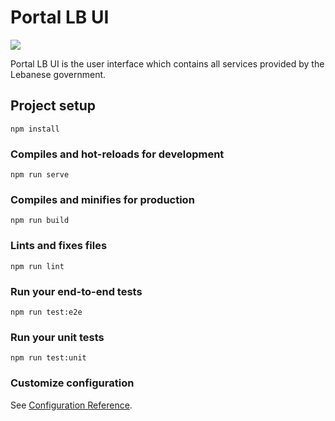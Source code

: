 # Portal LB UI
![](https://github.com/joekaram/portal-lb-ui/workflows/Master%20branch%20check%20and%20artifact%20generation/badge.svg)

Portal LB UI is the user interface which contains all services provided by the Lebanese government.

## Project setup
```
npm install
```

### Compiles and hot-reloads for development
```
npm run serve
```

### Compiles and minifies for production
```
npm run build
```

### Lints and fixes files
```
npm run lint
```

### Run your end-to-end tests
```
npm run test:e2e
```

### Run your unit tests
```
npm run test:unit
```

### Customize configuration
See [Configuration Reference](https://cli.vuejs.org/config/).
